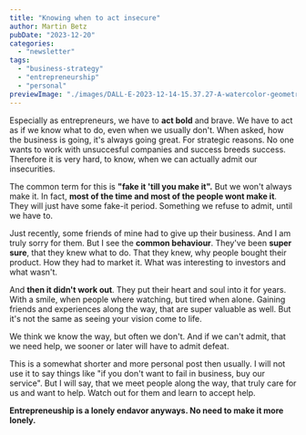 ```yaml
---
title: "Knowing when to act insecure"
author: Martin Betz
pubDate: "2023-12-20"
categories:
  - "newsletter"
tags:
  - "business-strategy"
  - "entrepreneurship"
  - "personal"
previewImage: "./images/DALL·E-2023-12-14-15.37.27-A-watercolor-geometric-style-painting-of-an-entrepreneur-standing-boldly-gazing-towards-the-horizon.-The-entrepreneurs-exterior-expression-is-confid.png"
---
```


Especially as entrepreneurs, we have to **act bold** and brave. We have to act as if we know what to do, even when we usually don't. When asked, how the business is going, it's always going great. For strategic reasons. No one wants to work with unsuccesful companies and success breeds success. Therefore it is very hard, to know, when we can actually admit our insecurities.

The common term for this is **"fake it 'till you make it".** But we won't always make it. In fact, **most of the time and most of the people wont make it**. They will just have some fake-it period. Something we refuse to admit, until we have to.

Just recently, some friends of mine had to give up their business. And I am truly sorry for them. But I see the **common behaviour**. They've been **super sure**, that they knew what to do. That they knew, why people bought their product. How they had to market it. What was interesting to investors and what wasn't.

And **then it didn't work out**. They put their heart and soul into it for years. With a smile, when people where watching, but tired when alone. Gaining friends and experiences along the way, that are super valuable as well. But it's not the same as seeing your vision come to life.

We think we know the way, but often we don't. And if we can't admit, that we need help, we sooner or later will have to admit defeat.

This is a somewhat shorter and more personal post then usually. I will not use it to say things like "if you don't want to fail in business, buy our service". But I will say, that we meet people along the way, that truly care for us and want to help. Watch out for them and learn to accept help.

**Entrepreneuship is a lonely endavor anyways. No need to make it more lonely.**
